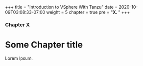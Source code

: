 +++
title = "Introduction to VSphere With Tanzu"
date = 2020-10-09T03:08:33-07:00
weight = 5
chapter = true
pre = "<b>X. </b>"
+++

### Chapter X

# Some Chapter title

Lorem Ipsum.
